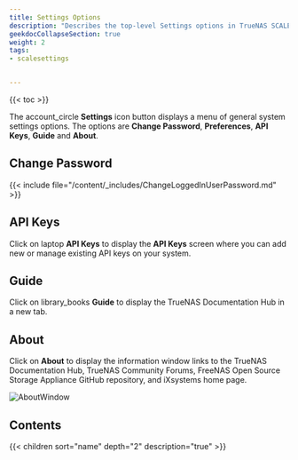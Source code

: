 ```yaml
---
title: Settings Options
description: "Describes the top-level Settings options in TrueNAS SCALE."
geekdocCollapseSection: true
weight: 2
tags:
- scalesettings


---
```



{{< toc >}}

The <span class="material-icons">account_circle</span> **Settings** icon button displays a menu of general system settings options. 
The options are **Change Password**, **Preferences**, **API Keys**, **Guide** and **About**.

## Change Password

{{< include file="/content/_includes/ChangeLoggedInUserPassword.md" >}}

## API Keys

Click on <span class="material-icons">laptop</span> **API Keys** to display the **API Keys** screen where you can add new or manage existing API keys on your system.

## Guide

Click on <span class="material-icons">library_books</span> **Guide** to display the TrueNAS Documentation Hub in a new tab.

## About

Click on <span class="iconify" data-icon="ant-design:info-circle-outlined"></span> **About** to display the information window links to the TrueNAS Documentation Hub, TrueNAS Community Forums, FreeNAS Open Source Storage Appliance GitHub repository, and iXsystems home page.

![AboutWindow](/images/SCALE/Dashboard/AboutWindow.png "About Window")

## Contents

{{< children sort="name" depth="2" description="true" >}} 